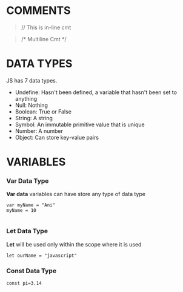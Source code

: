 # COMMENTS

>// This is in-line cmt

>/* Multiline Cmt */


#
#


# DATA TYPES

JS has 7 data types.

- Undefine: Hasn't been defined, a variable that hasn't been set to anything
- Null: Nothing
- Boolean: True or False
- String: A string
- Symbol: An immutable primitive value that is unique
- Number: A number
- Object: Can store key-value pairs


#
#


# VARIABLES


### Var Data Type
**Var data** variables can have store any type of data type
```
var myName = "Ani"
myName = 10
```
```

```
### Let Data Type
**Let** will be used only within the scope where it is used
```
let ourName = "javascript"
```

### Const Data Type
```
const pi=3.14
```